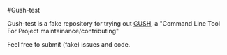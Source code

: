 #Gush-test

Gush-test is a fake repository for trying out 
[GUSH](https://github.com/gushphp/gush), a 
"Command Line Tool For Project maintainance/contributing"

Feel free to submit (fake) issues and code.
